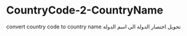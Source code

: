 # CountryCode-2-CountryName
convert country code to country name تحويل اختصار الدولة الى اسم الدولة

